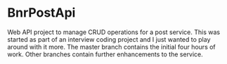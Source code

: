 # BnrPostApi

Web API project to manage CRUD operations for a post service.  This was started as part of an interview coding project and I just wanted to play around with it more. The master branch contains the initial four hours of work. Other branches contain further enhancements to the service.
